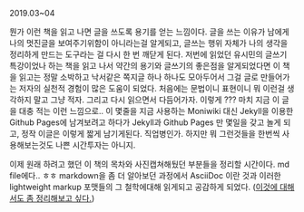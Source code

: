 2019.03~04

뭔가 이런 책을 읽고 나면 글을 쓰도록 용기를 얻는 느낌이다. 글을 쓰는 이유가 남에게 나의 멋진글을 보여주기위함이 아니라는걸 알게되고, 글쓰는 행위 자체가 나의 생각을 정리하게 만드는 도구라는 걸 다시 한 번 깨닫게 된다. 저번에 읽었던 유시민의 글쓰기 특강이었나 하는 책을 읽고 나서 약간의 용기와 글쓰기의 좋은점을 알게되었다면 이 책을 읽고는 정말 소박하고 낙서같은 쪽지글 하나 하나도 모아두어서 그걸 글로 만들어가는 저자의 실천적 경험이 많은 도움이 되었다. 처음에는 문법이니 표현이니 뭐 이런걸 생각하지 말고 그냥 적자. 그리고 다시 읽으면서 다듬어가자. 이렇게 ??? 마치 지금 이 글을 대충 적는 이런 느낌으로.. 이 몇줄을 지금 사용하는 Moniwiki 대신 Jekyll을 이용한 Github Pages에 남겨보려고 하다가 Jekyll과 Github Pages 만 몇일을 갖고 놀게 되고, 정작 이글은 이렇게 짧게 남기게된다. 직업병인가. 하지만 뭐 그런것들을 한번씩 사용해보는것도 나쁜 시간투자는 아니지.

  이제 원래 하려고 했던 이 책의 목차와 사진캡쳐해뒀던 부분들을 정리할 시간이다. md file에다.. ㅎㅎ markdown을 좀 더 알아보던 과정에서 AsciiDoc 이란 것과 이러한 lightweight markup 포맷들의 그 철학에대해 읽게되고 공감하게 되었다. ([이것에 대해서도 좀 정리해보고 싶다.](LightweightMarkup들에대해.md))
  
  
